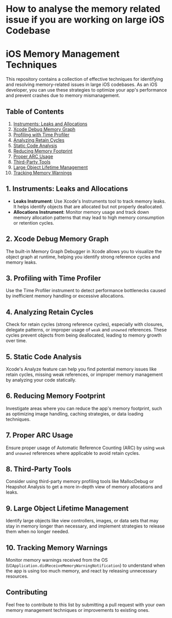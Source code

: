 # How to analyse the memory related issue if you are working on large iOS Codebase 

# iOS Memory Management Techniques

This repository contains a collection of effective techniques for identifying and resolving memory-related issues in large iOS codebases. As an iOS developer, you can use these strategies to optimize your app's performance and prevent crashes due to memory mismanagement.

## Table of Contents
1. [Instruments: Leaks and Allocations](#1-instruments-leaks-and-allocations)
2. [Xcode Debug Memory Graph](#2-xcode-debug-memory-graph)
3. [Profiling with Time Profiler](#3-profiling-with-time-profiler)
4. [Analyzing Retain Cycles](#4-analyzing-retain-cycles)
5. [Static Code Analysis](#5-static-code-analysis)
6. [Reducing Memory Footprint](#6-reducing-memory-footprint)
7. [Proper ARC Usage](#7-proper-arc-usage)
8. [Third-Party Tools](#8-third-party-tools)
9. [Large Object Lifetime Management](#9-large-object-lifetime-management)
10. [Tracking Memory Warnings](#10-tracking-memory-warnings)

## 1. Instruments: Leaks and Allocations
- **Leaks Instrument**: Use Xcode's Instruments tool to track memory leaks. It helps identify objects that are allocated but not properly deallocated.
- **Allocations Instrument**: Monitor memory usage and track down memory allocation patterns that may lead to high memory consumption or retention cycles.

## 2. Xcode Debug Memory Graph
The built-in Memory Graph Debugger in Xcode allows you to visualize the object graph at runtime, helping you identify strong reference cycles and memory leaks.

## 3. Profiling with Time Profiler
Use the Time Profiler instrument to detect performance bottlenecks caused by inefficient memory handling or excessive allocations.

## 4. Analyzing Retain Cycles
Check for retain cycles (strong reference cycles), especially with closures, delegate patterns, or improper usage of `weak` and `unowned` references. These cycles prevent objects from being deallocated, leading to memory growth over time.

## 5. Static Code Analysis
Xcode's Analyze feature can help you find potential memory issues like retain cycles, missing weak references, or improper memory management by analyzing your code statically.

## 6. Reducing Memory Footprint
Investigate areas where you can reduce the app's memory footprint, such as optimizing image handling, caching strategies, or data loading techniques.

## 7. Proper ARC Usage
Ensure proper usage of Automatic Reference Counting (ARC) by using `weak` and `unowned` references where applicable to avoid retain cycles.

## 8. Third-Party Tools
Consider using third-party memory profiling tools like MallocDebug or Heapshot Analysis to get a more in-depth view of memory allocations and leaks.

## 9. Large Object Lifetime Management
Identify large objects like view controllers, images, or data sets that may stay in memory longer than necessary, and implement strategies to release them when no longer needed.

## 10. Tracking Memory Warnings
Monitor memory warnings received from the OS (`UIApplication.didReceiveMemoryWarningNotification`) to understand when the app is using too much memory, and react by releasing unnecessary resources.

## Contributing
Feel free to contribute to this list by submitting a pull request with your own memory management techniques or improvements to existing ones.


